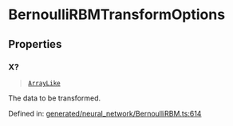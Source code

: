 # BernoulliRBMTransformOptions

## Properties

### X?

> [`ArrayLike`](../types/ArrayLike.md)

The data to be transformed.

Defined in:  [generated/neural\_network/BernoulliRBM.ts:614](https://github.com/transitive-bullshit/scikit-learn-ts/blob/92ab806/packages/sklearn/src/generated/neural_network/BernoulliRBM.ts#L614)
